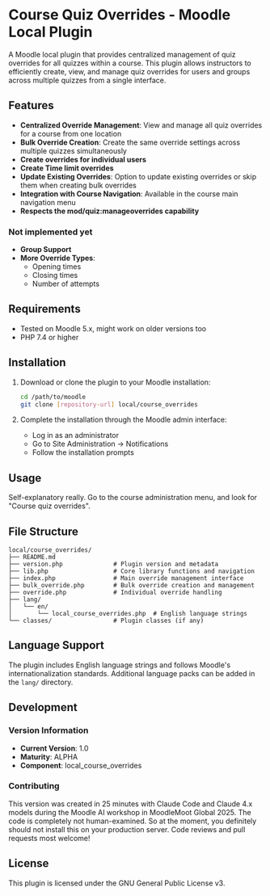 # Course Quiz Overrides - Moodle Local Plugin

A Moodle local plugin that provides centralized management of quiz overrides for all quizzes within a course. This plugin allows instructors to efficiently create, view, and manage quiz overrides for users and groups across multiple quizzes from a single interface.

## Features

- **Centralized Override Management**: View and manage all quiz overrides for a course from one location
- **Bulk Override Creation**: Create the same override settings across multiple quizzes simultaneously
- **Create overrides for individual users**
- **Create Time limit overrides**
- **Update Existing Overrides**: Option to update existing overrides or skip them when creating bulk overrides
- **Integration with Course Navigation**: Available in the course main navigation menu
- **Respects the mod/quiz:manageoverrides capability**

### Not implemented yet 

- **Group Support**
- **More Override Types**:
  - Opening times
  - Closing times
  - Number of attempts

## Requirements

- Tested on Moodle 5.x, might work on older versions too
- PHP 7.4 or higher

## Installation

1. Download or clone the plugin to your Moodle installation:
   ```bash
   cd /path/to/moodle
   git clone [repository-url] local/course_overrides
   ```

2. Complete the installation through the Moodle admin interface:
   - Log in as an administrator
   - Go to Site Administration → Notifications
   - Follow the installation prompts

## Usage

Self-explanatory really. Go to the course administration menu, and look for "Course quiz overrides".

## File Structure

```
local/course_overrides/
├── README.md
├── version.php              # Plugin version and metadata
├── lib.php                  # Core library functions and navigation
├── index.php                # Main override management interface
├── bulk_override.php        # Bulk override creation and management
├── override.php             # Individual override handling
├── lang/
│   └── en/
│       └── local_course_overrides.php  # English language strings
└── classes/                 # Plugin classes (if any)
```

## Language Support

The plugin includes English language strings and follows Moodle's internationalization standards. Additional language packs can be added in the `lang/` directory.

## Development

### Version Information
- **Current Version**: 1.0
- **Maturity**: ALPHA
- **Component**: local_course_overrides

### Contributing

This version was created in 25 minutes with Claude Code and Claude 4.x models during the Moodle AI workshop in MoodleMoot Global 2025. The code is completely not human-examined. So at the moment, you definitely should not install this on your production server. Code reviews and pull requests most welcome! 

## License

This plugin is licensed under the GNU General Public License v3.

